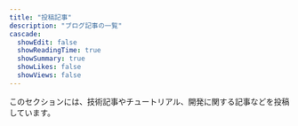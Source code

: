 ```yaml
---
title: "投稿記事"
description: "ブログ記事の一覧"
cascade:
  showEdit: false
  showReadingTime: true
  showSummary: true
  showLikes: false
  showViews: false
---
```

このセクションには、技術記事やチュートリアル、開発に関する記事などを投稿しています。
